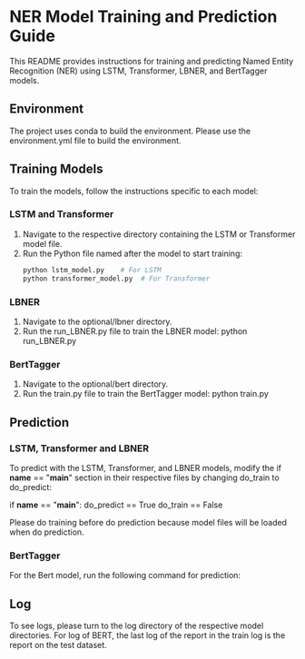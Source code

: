 # NER Model Training and Prediction Guide

This README provides instructions for training and predicting Named Entity Recognition (NER) using LSTM, Transformer, LBNER, and BertTagger models.

## Environment

The project uses conda to build the environment.
Please use the environment.yml file to build the environment.

## Training Models

To train the models, follow the instructions specific to each model:

### LSTM and Transformer

1. Navigate to the respective directory containing the LSTM or Transformer model file.
2. Run the Python file named after the model to start training:
   ```bash
   python lstm_model.py    # For LSTM
   python transformer_model.py  # For Transformer

### LBNER

1. Navigate to the optional/lbner directory.
2. Run the run_LBNER.py file to train the LBNER model:
   python run_LBNER.py

### BertTagger

1. Navigate to the optional/bert directory.
2. Run the train.py file to train the BertTagger model:
   python train.py


## Prediction

### LSTM, Transformer and LBNER

To predict with the LSTM, Transformer, and LBNER models, modify the if __name__ == "__main__" section in their respective files by changing do_train to do_predict:

if __name__ == "__main__":
    do_predict == True
    do_train == False

Please do training before do prediction because model files will be loaded when do prediction.

### BertTagger

For the Bert model, run the following command for prediction:


## Log

To see logs, please turn to the log directory of the respective model directories.
For log of BERT, the last log of the report in the train log is the report on the test dataset.